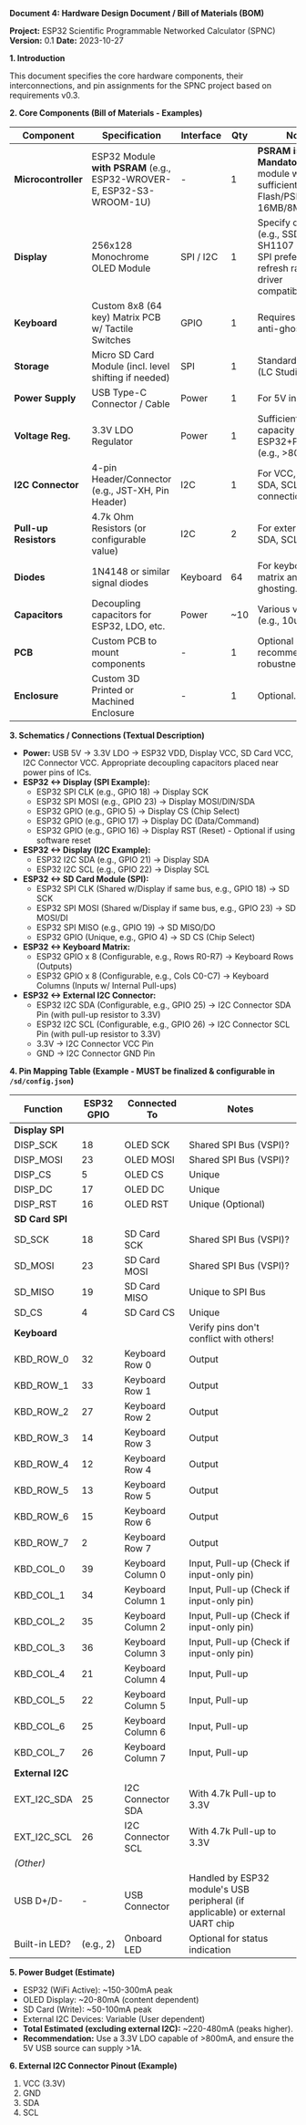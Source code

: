 **Document 4: Hardware Design Document / Bill of Materials (BOM)**

**Project:** ESP32 Scientific Programmable Networked Calculator (SPNC)
**Version:** 0.1
**Date:** 2023-10-27

**1. Introduction**

This document specifies the core hardware components, their interconnections, and pin assignments for the SPNC project based on requirements v0.3.

**2. Core Components (Bill of Materials - Examples)**

| Component          | Specification                                   | Interface | Qty | Notes                                            |
| ------------------ | ----------------------------------------------- | --------- | --- | ------------------------------------------------ |
| **Microcontroller** | ESP32 Module **with PSRAM** (e.g., ESP32-WROVER-E, ESP32-S3-WROOM-1U) | -         | 1   | **PSRAM is Mandatory**. Select module with sufficient Flash/PSRAM (e.g., 16MB/8MB). |
| **Display**        | 256x128 Monochrome OLED Module                 | SPI / I2C | 1   | Specify controller (e.g., SSD1322, SH1107 variant). SPI preferred for refresh rate. Verify driver compatibility. |
| **Keyboard**       | Custom 8x8 (64 key) Matrix PCB w/ Tactile Switches | GPIO      | 1   | Requires diodes for anti-ghosting.                |
| **Storage**        | Micro SD Card Module (incl. level shifting if needed) | SPI       | 1   | Standard module (LC Studio, etc.).              |
| **Power Supply**   | USB Type-C Connector / Cable                     | Power     | 1   | For 5V input.                                   |
| **Voltage Reg.**   | 3.3V LDO Regulator                              | Power     | 1   | Sufficient current capacity for ESP32+Peripherals (e.g., >800mA). |
| **I2C Connector**  | 4-pin Header/Connector (e.g., JST-XH, Pin Header) | I2C       | 1   | For VCC, GND, SDA, SCL connection.             |
| **Pull-up Resistors**| 4.7k Ohm Resistors (or configurable value)     | I2C       | 2   | For external I2C SDA, SCL lines.                |
| **Diodes**         | 1N4148 or similar signal diodes                 | Keyboard  | 64  | For keyboard matrix anti-ghosting.               |
| **Capacitors**     | Decoupling capacitors for ESP32, LDO, etc.      | Power     | ~10 | Various values (e.g., 10uF, 0.1uF).              |
| **PCB**            | Custom PCB to mount components                  | -         | 1   | Optional but recommended for robustness.         |
| **Enclosure**      | Custom 3D Printed or Machined Enclosure         | -         | 1   | Optional.                                        |

**3. Schematics / Connections (Textual Description)**

*   **Power:** USB 5V -> 3.3V LDO -> ESP32 VDD, Display VCC, SD Card VCC, I2C Connector VCC. Appropriate decoupling capacitors placed near power pins of ICs.
*   **ESP32 <-> Display (SPI Example):**
    *   ESP32 SPI CLK (e.g., GPIO 18) -> Display SCK
    *   ESP32 SPI MOSI (e.g., GPIO 23) -> Display MOSI/DIN/SDA
    *   ESP32 GPIO (e.g., GPIO 5) -> Display CS (Chip Select)
    *   ESP32 GPIO (e.g., GPIO 17) -> Display DC (Data/Command)
    *   ESP32 GPIO (e.g., GPIO 16) -> Display RST (Reset) - Optional if using software reset
*   **ESP32 <-> Display (I2C Example):**
    *   ESP32 I2C SDA (e.g., GPIO 21) -> Display SDA
    *   ESP32 I2C SCL (e.g., GPIO 22) -> Display SCL
*   **ESP32 <-> SD Card Module (SPI):**
    *   ESP32 SPI CLK (Shared w/Display if same bus, e.g., GPIO 18) -> SD SCK
    *   ESP32 SPI MOSI (Shared w/Display if same bus, e.g., GPIO 23) -> SD MOSI/DI
    *   ESP32 SPI MISO (e.g., GPIO 19) -> SD MISO/DO
    *   ESP32 GPIO (Unique, e.g., GPIO 4) -> SD CS (Chip Select)
*   **ESP32 <-> Keyboard Matrix:**
    *   ESP32 GPIO x 8 (Configurable, e.g., Rows R0-R7) -> Keyboard Rows (Outputs)
    *   ESP32 GPIO x 8 (Configurable, e.g., Cols C0-C7) -> Keyboard Columns (Inputs w/ Internal Pull-ups)
*   **ESP32 <-> External I2C Connector:**
    *   ESP32 I2C SDA (Configurable, e.g., GPIO 25) -> I2C Connector SDA Pin (with pull-up resistor to 3.3V)
    *   ESP32 I2C SCL (Configurable, e.g., GPIO 26) -> I2C Connector SCL Pin (with pull-up resistor to 3.3V)
    *   3.3V -> I2C Connector VCC Pin
    *   GND -> I2C Connector GND Pin

**4. Pin Mapping Table (Example - MUST be finalized & configurable in `/sd/config.json`)**

| Function         | ESP32 GPIO | Connected To        | Notes                                     |
| ---------------- | ---------- | ------------------- | ----------------------------------------- |
| **Display SPI**  |            |                     |                                           |
| DISP_SCK         | 18         | OLED SCK            | Shared SPI Bus (VSPI)?                     |
| DISP_MOSI        | 23         | OLED MOSI           | Shared SPI Bus (VSPI)?                     |
| DISP_CS          | 5          | OLED CS             | Unique                                    |
| DISP_DC          | 17         | OLED DC             | Unique                                    |
| DISP_RST         | 16         | OLED RST            | Unique (Optional)                         |
| **SD Card SPI**  |            |                     |                                           |
| SD_SCK           | 18         | SD Card SCK         | Shared SPI Bus (VSPI)?                     |
| SD_MOSI          | 23         | SD Card MOSI        | Shared SPI Bus (VSPI)?                     |
| SD_MISO          | 19         | SD Card MISO        | Unique to SPI Bus                         |
| SD_CS            | 4          | SD Card CS          | Unique                                    |
| **Keyboard**     |            |                     | Verify pins don't conflict with others! |
| KBD_ROW_0        | 32         | Keyboard Row 0      | Output                                    |
| KBD_ROW_1        | 33         | Keyboard Row 1      | Output                                    |
| KBD_ROW_2        | 27         | Keyboard Row 2      | Output                                    |
| KBD_ROW_3        | 14         | Keyboard Row 3      | Output                                    |
| KBD_ROW_4        | 12         | Keyboard Row 4      | Output                                    |
| KBD_ROW_5        | 13         | Keyboard Row 5      | Output                                    |
| KBD_ROW_6        | 15         | Keyboard Row 6      | Output                                    |
| KBD_ROW_7        | 2          | Keyboard Row 7      | Output                                    |
| KBD_COL_0        | 39         | Keyboard Column 0   | Input, Pull-up (Check if input-only pin) |
| KBD_COL_1        | 34         | Keyboard Column 1   | Input, Pull-up (Check if input-only pin) |
| KBD_COL_2        | 35         | Keyboard Column 2   | Input, Pull-up (Check if input-only pin) |
| KBD_COL_3        | 36         | Keyboard Column 3   | Input, Pull-up (Check if input-only pin) |
| KBD_COL_4        | 21         | Keyboard Column 4   | Input, Pull-up                            |
| KBD_COL_5        | 22         | Keyboard Column 5   | Input, Pull-up                            |
| KBD_COL_6        | 25         | Keyboard Column 6   | Input, Pull-up                            |
| KBD_COL_7        | 26         | Keyboard Column 7   | Input, Pull-up                            |
| **External I2C** |            |                     |                                           |
| EXT_I2C_SDA      | 25         | I2C Connector SDA   | With 4.7k Pull-up to 3.3V                 |
| EXT_I2C_SCL      | 26         | I2C Connector SCL   | With 4.7k Pull-up to 3.3V                 |
| *(Other)*        |            |                     |                                           |
| USB D+/D-        | -          | USB Connector       | Handled by ESP32 module's USB peripheral (if applicable) or external UART chip |
| Built-in LED?    | (e.g., 2)  | Onboard LED         | Optional for status indication            |

**5. Power Budget (Estimate)**

*   ESP32 (WiFi Active): ~150-300mA peak
*   OLED Display: ~20-80mA (content dependent)
*   SD Card (Write): ~50-100mA peak
*   External I2C Devices: Variable (User dependent)
*   **Total Estimated (excluding external I2C):** ~220-480mA (peaks higher).
*   **Recommendation:** Use a 3.3V LDO capable of >800mA, and ensure the 5V USB source can supply >1A.

**6. External I2C Connector Pinout (Example)**

1.  VCC (3.3V)
2.  GND
3.  SDA
4.  SCL
